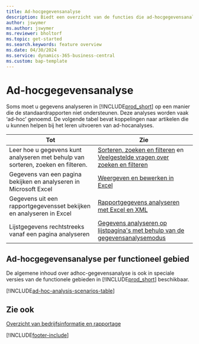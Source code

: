 ```yaml
---
title: Ad-hocgegevensanalyse
description: Biedt een overzicht van de functies die ad-hocgegevensanalyses in Business Central ondersteunen.
author: jswymer
ms.author: jswymer
ms.reviewer: bholtorf
ms.topic: get-started
ms.search.keywords: feature overview
ms.date: 04/30/2024
ms.service: dynamics-365-business-central
ms.custom: bap-template
---
```

# <a name="ad-hoc-data-analysis"></a>Ad-hocgegevensanalyse

Soms moet u gegevens analyseren in [!INCLUDE[prod_short](includes/prod_short.md)] op een manier die de standaardrapporten niet ondersteunen. Deze analyses worden vaak ‘ad-hoc’ genoemd. De volgende tabel bevat koppelingen naar artikelen die u kunnen helpen bij het leren uitvoeren van ad-hocanalyses.

| Tot | Zie |
| --- | --- |
| Leer hoe u gegevens kunt analyseren met behulp van sorteren, zoeken en filteren. | [Sorteren, zoeken en filteren](ui-enter-criteria-filters.md) en [Veelgestelde vragen over zoeken en filteren](ui-search-filter-faq.yml) |
| Gegevens van een pagina bekijken en analyseren in Microsoft Excel | [Weergeven en bewerken in Excel](across-work-with-excel.md) |
| Gegevens uit een rapportgegevensset bekijken en analyseren in Excel | [Rapportgegevens analyseren met Excel en XML](report-analyze-excel.md) |
| Lijstgegevens rechtstreeks vanaf een pagina analyseren |[Gegevens analyseren op lijstpagina's met behulp van de gegevensanalysemodus](analysis-mode.md)|

## <a name="ad-hoc-data-analysis-by-functional-area"></a>Ad-hocgegevensanalyse per functioneel gebied

De algemene inhoud over adhoc-gegevensanalyse is ook in speciale versies van de functionele gebieden in [!INCLUDE[prod_short](includes/prod_short.md)] beschikbaar. 

[!INCLUDE[ad-hoc-analysis-scenarios-table](includes/ad-hoc-analysis-scenarios-table.md)]


## <a name="see-also"></a>Zie ook

[Overzicht van bedrijfsinformatie en rapportage](ui-work-report.md)

[!INCLUDE[footer-include](includes/footer-banner.md)]

